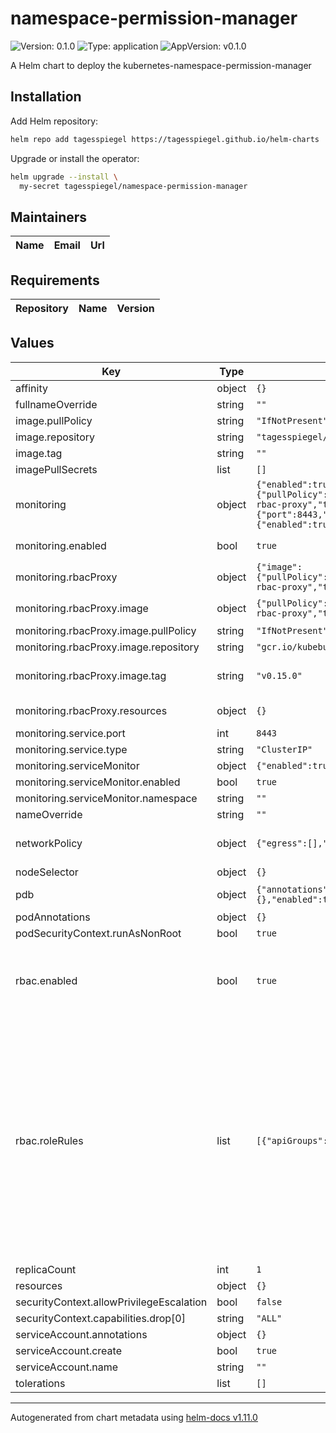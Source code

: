 # namespace-permission-manager

![Version: 0.1.0](https://img.shields.io/badge/Version-0.1.0-informational?style=flat-square) ![Type: application](https://img.shields.io/badge/Type-application-informational?style=flat-square) ![AppVersion: v0.1.0](https://img.shields.io/badge/AppVersion-v0.1.0-informational?style=flat-square)

A Helm chart to deploy the kubernetes-namespace-permission-manager

## Installation

Add Helm repository:

```bash
helm repo add tagesspiegel https://tagesspiegel.github.io/helm-charts
```

Upgrade or install the operator:

```bash
helm upgrade --install \
  my-secret tagesspiegel/namespace-permission-manager
```

## Maintainers

| Name | Email | Url |
| ---- | ------ | --- |

## Requirements

| Repository | Name | Version |
|------------|------|---------|

## Values

| Key | Type | Default | Description |
|-----|------|---------|-------------|
| affinity | object | `{}` |  |
| fullnameOverride | string | `""` |  |
| image.pullPolicy | string | `"IfNotPresent"` |  |
| image.repository | string | `"tagesspiegel/kubernetes-namespace-permission-manager"` |  |
| image.tag | string | `""` |  |
| imagePullSecrets | list | `[]` |  |
| monitoring | object | `{"enabled":true,"rbacProxy":{"image":{"pullPolicy":"IfNotPresent","repository":"gcr.io/kubebuilder/kube-rbac-proxy","tag":"v0.15.0"},"resources":{}},"service":{"port":8443,"type":"ClusterIP"},"serviceMonitor":{"enabled":true,"namespace":""}}` | Monitoring configuration |
| monitoring.enabled | bool | `true` | Enable Prometheus Operator Monitoring |
| monitoring.rbacProxy | object | `{"image":{"pullPolicy":"IfNotPresent","repository":"gcr.io/kubebuilder/kube-rbac-proxy","tag":"v0.15.0"},"resources":{}}` | RBAC Proxy configuration |
| monitoring.rbacProxy.image | object | `{"pullPolicy":"IfNotPresent","repository":"gcr.io/kubebuilder/kube-rbac-proxy","tag":"v0.15.0"}` | Image to use for the RBAC Proxy |
| monitoring.rbacProxy.image.pullPolicy | string | `"IfNotPresent"` | Image pull policy |
| monitoring.rbacProxy.image.repository | string | `"gcr.io/kubebuilder/kube-rbac-proxy"` | Image repository |
| monitoring.rbacProxy.image.tag | string | `"v0.15.0"` | Tag overrides the image tag whose default is the chart appVersion. |
| monitoring.rbacProxy.resources | object | `{}` | RBAC Proxy resource configuration |
| monitoring.service.port | int | `8443` | Service port |
| monitoring.service.type | string | `"ClusterIP"` | Service configuration |
| monitoring.serviceMonitor | object | `{"enabled":true,"namespace":""}` | ServiceMonitor configuration |
| monitoring.serviceMonitor.enabled | bool | `true` | Enable ServiceMonitor |
| monitoring.serviceMonitor.namespace | string | `""` | Service Monitor namespace |
| nameOverride | string | `""` |  |
| networkPolicy | object | `{"egress":[],"enabled":true,"ingress":[]}` | networkPolicy defines the network access to and from the operator |
| nodeSelector | object | `{}` |  |
| pdb | object | `{"annotations":{},"enabled":true,"maxUnavailable":0,"minAvailable":1}` | pdb defines the pod disruption budget for the operator |
| podAnnotations | object | `{}` |  |
| podSecurityContext.runAsNonRoot | bool | `true` |  |
| rbac.enabled | bool | `true` | rbac.enabled specifies whether RBAC resources should be created If disabled, the operator will use the permissions of the service account the operator is running under |
| rbac.roleRules | list | `[{"apiGroups":["*"],"resources":["*"],"verbs":["*"]}]` | roleRules defines the permissions the operator has access to The operator needs at least access to:   namespaces: [list, get, watch]   roles: [list, get, watch, create, update, delete]   rolebindings: [list, get, watch, create, update, delete]  And to any resource defined in the ns.tagesspiegel.de/rolebinding-subjects, ns.tagesspiegel.de/rolebinding-roleref and ns.tagesspiegel.de/custom-role-rules annotations To simplify the configuration, the operator has access to all resources in all namespaces by default. |
| replicaCount | int | `1` |  |
| resources | object | `{}` |  |
| securityContext.allowPrivilegeEscalation | bool | `false` |  |
| securityContext.capabilities.drop[0] | string | `"ALL"` |  |
| serviceAccount.annotations | object | `{}` |  |
| serviceAccount.create | bool | `true` |  |
| serviceAccount.name | string | `""` |  |
| tolerations | list | `[]` |  |

----------------------------------------------
Autogenerated from chart metadata using [helm-docs v1.11.0](https://github.com/norwoodj/helm-docs/releases/v1.11.0)
